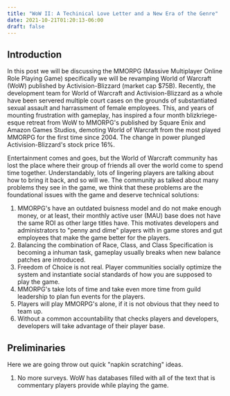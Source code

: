 ```yaml
---
title: "WoW II: A Techinical Love Letter and a New Era of the Genre"
date: 2021-10-21T01:20:13-06:00
draft: false
---
```

## Introduction

In this post we will be discussing the MMORPG (Massive Multiplayer Online Role Playing Game) specifically we will be revamping World of Warcraft (WoW) published by Activision-Blizzard (market cap $75B). Recently, the development team for World of Warcraft and Activision-Blizzard as a whole have been servered multiple court cases on the grounds of substantiated sexual assault and harrassment of female employees. This, and years of mounting frustration with gameplay, has inspired a four month blizkriege-esque retreat from WoW to MMORPG's published by Square Enix and Amazon Games Studios, demoting World of Warcraft from the most played MMORPG for the first time since 2004. The change in power plunged Activision-Blizzard's stock price 16%.

Entertainment comes and goes, but the World of Warcraft community has lost the place where their group of friends all over the world come to spend time together. Understandably, lots of lingering players are talking about how to bring it back, and so will we. The community as talked about many problems they see in the game, we think that these problems are the foundational issues with the game and deserve technical solutions:

1. MMORPG's have an outdated buisness model and do not make enough money, or at least, their monthly active user (MAU) base does not have the same ROI as other large titles have. This motivates developers and administrators to "penny and dime" players with in game stores and gut employees that make the game better for the players.
2. Balancing the combination of Race, Class, and Class Specification is becoming a inhuman task, gameplay usually breaks when new balance patches are introduced.
3. Freedom of Choice is not real. Player communities socially optimize the system and instantiate social standards of how you are supposed to play the game.
4. MMORPG's take lots of time and take even more time from guild leadership to plan fun events for the players.
5. Players will play MMORPG's alone, if it is not obvious that they need to team up.
6. Without a common accountability that checks players and developers, developers will take advantage of their player base.


## Preliminaries
Here we are going throw out quick "napkin scratching" ideas.
1. No more surveys. WoW has databases filled with all of the text that is commentary players provide while playing the game.